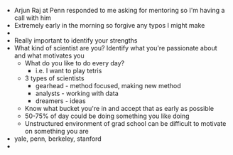 - Arjun Raj at Penn responded to me asking for mentoring so I'm having a call with him
- Extremely early in the morning so forgive any typos I might make
-
- Really important to identify your strengths
- What kind of scientist are you? Identify what you're passionate about and what motivates you
	- What do you like to do every day?
		- i.e. I want to play tetris
	- 3 types of scientists
		- gearhead - method focused, making new method
		- analysts - working with data
		- dreamers - ideas
	- Know what bucket you're in and accept that as early as possible
	- 50-75% of day could be doing something you like doing
	- Unstructured environment of grad school can be difficult to motivate on something you are
- yale, penn, berkeley, stanford
-